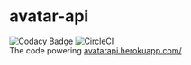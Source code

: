 # avatar-api
[![Codacy Badge](https://api.codacy.com/project/badge/Grade/e24b9f4a76dd45109a00727c2aac30bc)](https://app.codacy.com/app/melyxlin/avatar-api?utm_source=github.com&utm_medium=referral&utm_content=melyxlin/avatar-api&utm_campaign=Badge_Grade_Settings)
[![CircleCI](https://circleci.com/gh/melyxlin/avatar-api/tree/master.svg?style=svg)](https://circleci.com/gh/melyxlin/avatar-api/tree/master)
<br>
The code powering [avatarapi.herokuapp.com/](https://avatarapi.herokuapp.com/)
